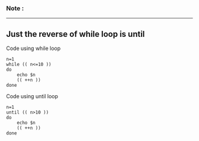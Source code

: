 ### Note : 
---
Just the  reverse of while loop is until
---
Code using while loop
```
n=1
while (( n<=10 ))
do
	echo $n
	(( ++n ))
done
```
Code using until loop
```
n=1
until (( n>10 ))
do
	echo $n
	(( ++n ))
done
```
